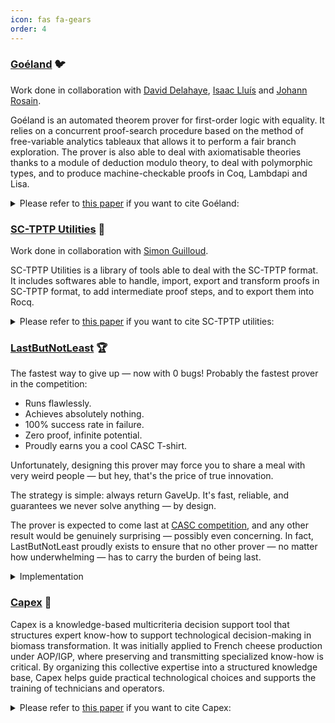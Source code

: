 ```yaml
---
icon: fas fa-gears
order: 4
---
```


### [Goéland](https://github.com/GoelandProver/Goeland) 🐦

Work done in collaboration with [David Delahaye](https://www.lirmm.fr/~delahaye/), [Isaac Lluís](http://isaac-lluis.com/) and [Johann Rosain](https://perso.ens-lyon.fr/johann.rosain/). 

Goéland is an automated theorem prover for first-order logic with equality. It relies on a
concurrent proof-search procedure based on the method of free-variable analytics tableaux that
allows it to perform a fair branch exploration. The prover is also able to deal with axiomatisable
theories thanks to a module of deduction modulo theory, to deal with polymorphic types,
and to produce machine-checkable proofs in Coq, Lambdapi and Lisa.

<details>
  <summary>Please refer to <a href="{{ site.url }}{{ site.baseurl }}/assets/bibtex/ijcar2022.txt"> this paper</a> if you want to cite Goéland:</summary>

<div>
<pre>
@inproceedings{cailler2022goeland,
  author       = {Julie Cailler and
                  Johann Rosain and
                  David Delahaye and
                  Simon Robillard and
                  Hinde Lilia Bouziane},
  editor       = {Jasmin Blanchette and
                  Laura Kov{\'{a}}cs and
                  Dirk Pattinson},
  title        = {Go{\'{e}}land: {A} Concurrent Tableau-Based Theorem Prove (System Description)},
  booktitle    = {Automated Reasoning - 11th International Joint Conference, {IJCAR} 2022, Haifa, Israel, August 8-10, 2022, Proceedings},
  series       = {Lecture Notes in Computer Science},
  volume       = {13385},
  pages        = {359--368},
  publisher    = {Springer},
  year         = {2022},
  url          = {https://doi.org/10.1007/978-3-031-10769-6\_22},
  doi          = {10.1007/978-3-031-10769-6\_22}
}
</pre>
</div>

</details>



### [SC-TPTP Utilities](https://github.com/SC-TPTP/sc-tptp) 📜

Work done in collaboration with [Simon Guilloud](https://simonguilloud.ch/).

SC-TPTP Utilities is a library of tools able to deal with the SC-TPTP format. It includes softwares able to handle, import, export and transform proofs in SC-TPTP format, to add intermediate proof steps, and to export them into Rocq. 

<details>
  <summary>Please refer to <a href="{{ site.url }}{{ site.baseurl }}/assets/bibtex/cade30.txt"> this paper</a> if you want to cite SC-TPTP utilities:</summary>

<div>
<pre>
@inproceedings{guilloud2025interoperability,
  title={Interoperability of Proof Systems with SC-TPTP},
  author={Guilloud, Simon and Cailler, Julie and Gambhir, Sankalp and Poiroux, Auguste and Herklotz, Yann and Bourgeat, Thomas and Kun{\v{c}}ak, Viktor},
  booktitle={Automated Deduction--CADE 30: 30th International Conference on Automated Deduction, Stuttgart, Germany, July 28-31, 2025, Proceedings},
  volume={15943},
  pages={325},
  year={2025},
  organization={Springer Nature}
}
</pre>
</div>

</details>


### [LastButNotLeast](https://github.com/jcailler/LastButNotLeast/) 🏆

The fastest way to give up — now with 0 bugs! Probably the fastest prover in the competition:
* Runs flawlessly.
* Achieves absolutely nothing.
* 100% success rate in failure.
* Zero proof, infinite potential.
* Proudly earns you a cool CASC T-shirt.

Unfortunately, designing this prover may force you to share a meal with very weird people — but hey, that's the price of true innovation.

The strategy is simple: always return GaveUp. It's fast, reliable, and guarantees we never solve anything — by design.

The prover is expected to come last at [CASC competition](https://tptp.org/CASC/), and any other result would be genuinely surprising — possibly even concerning. In fact, LastButNotLeast proudly exists to ensure that no other prover — no matter how underwhelming — has to carry the burden of being last.

<details>
  <summary>Implementation</summary>

<div>
<pre>
#!/usr/bin/env python

print("% LastButNotLeast: The fastest way to give up!")
print("% For best results, do not expect results.")
print("% SZS status GaveUp")
print("% It's not a bug - it's a philosophical stance.")
print("% Thanks for trying LastButNotLeast :)")
</pre>
</div>

</details>



### [Capex](https://www.docamex.fr/docamex_portail/accueil) 🧀

Capex is a knowledge-based multicriteria decision support tool that structures expert know-how to support technological decision-making in biomass transformation. It was initially applied to French cheese production under AOP/IGP, where preserving and transmitting specialized know-how is critical. By organizing this collective expertise into a structured knowledge base, Capex helps guide practical technological choices and supports the training of technicians and operators.

<details>
  <summary>Please refer to <a href="{{ site.url }}{{ site.baseurl }}/assets/bibtex/docamex.txt"> this paper</a> if you want to cite Capex:</summary>
<div>
<pre>
@misc{Buche2020Capex,
  author       = {Patrice Buche and Julien Cufi and Clément Sipieter and Alrick Oudot and Julie Cailler and Florent Tornil and Julien Couteaux and Sébastien Destercke},
  title        = {Capex, a multicriteria decision support tool for technological recommendations about biomass transformation process based on collective know-how},
  year         = {2020},
  howpublished = {Software directory, swh:1:dir:6da535d0c2ae82f4f1fed1de20633b0edddc162d; origin=https://forgemia.inra.fr/capex/capex-backend-public.git; visit=swh:1:snp:683c16b77efbbdb1ad3d3b185ed8a49e7041b8ac; anchor=swh:1:rev:f2d31640d6487beabb78d7da7b65fe8b4396ed15},
  note         = {HAL no. hal-04957075},
}
</pre>
</div>
</details>